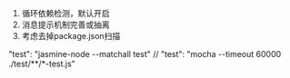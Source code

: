 1. 循环依赖检测，默认开启
2. 消息提示机制完善或抽离
3. 考虑去掉package.json扫描

"test": "jasmine-node --matchall test"
    // "test": "mocha --timeout 60000 ./test/**/*-test.js"